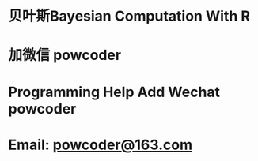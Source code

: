 # 贝叶斯Bayesian Computation With R
# 加微信 powcoder

# Programming Help Add Wechat powcoder

# Email: powcoder@163.com

